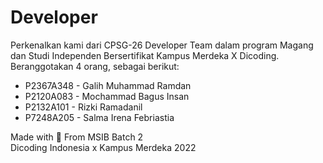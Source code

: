 # Developer

Perkenalkan kami dari CPSG-26 Developer Team dalam program Magang dan Studi Independen Bersertifikat Kampus Merdeka X Dicoding. Beranggotakan 4 orang, sebagai berikut:

- P2367A348 - Galih Muhammad Ramdan
- P2120A083 - Mochammad Bagus Insan
- P2132A101 - Rizki Ramadanil
- P7248A205 - Salma Irena Febriastia

Made with 💚 From MSIB Batch 2  
Dicoding Indonesia x Kampus Merdeka 2022